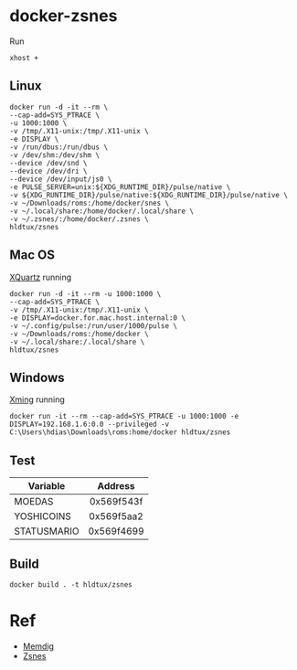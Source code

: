 # docker-zsnes

Run

```
xhost +
```

## Linux

```
docker run -d -it --rm \
--cap-add=SYS_PTRACE \
-u 1000:1000 \
-v /tmp/.X11-unix:/tmp/.X11-unix \
-e DISPLAY \
-v /run/dbus:/run/dbus \
-v /dev/shm:/dev/shm \
--device /dev/snd \
--device /dev/dri \
--device /dev/input/js0 \
-e PULSE_SERVER=unix:${XDG_RUNTIME_DIR}/pulse/native \
-v ${XDG_RUNTIME_DIR}/pulse/native:${XDG_RUNTIME_DIR}/pulse/native \
-v ~/Downloads/roms:/home/docker/snes \
-v ~/.local/share:/home/docker/.local/share \
-v ~/.zsnes/:/home/docker/.zsnes \
hldtux/zsnes
```


## Mac OS

[XQuartz](https://www.xquartz.org/) running

```
docker run -d -it --rm -u 1000:1000 \
--cap-add=SYS_PTRACE \
-v /tmp/.X11-unix:/tmp/.X11-unix \
-e DISPLAY=docker.for.mac.host.internal:0 \
-v ~/.config/pulse:/run/user/1000/pulse \
-v ~/Downloads/roms:/home/docker \
-v ~/.local/share:/.local/share \
hldtux/zsnes
```

## Windows

[Xming](https://sourceforge.net/projects/xming/) running


```
docker run -it --rm --cap-add=SYS_PTRACE -u 1000:1000 -e DISPLAY=192.168.1.6:0.0 --privileged -v C:\Users\hdias\Downloads\roms:home/docker hldtux/zsnes
```

## Test


| Variable    | Address    | 
| ------------|:----------:| 
| MOEDAS      | 0x569f543f |
| YOSHICOINS  | 0x569f5aa2 |
| STATUSMARIO | 0x569f4699 |



## Build

```
docker build . -t hldtux/zsnes
```

# Ref

* [Memdig](https://github.com/skeeto/memdig)
* [Zsnes](https://www.zsnes.com)